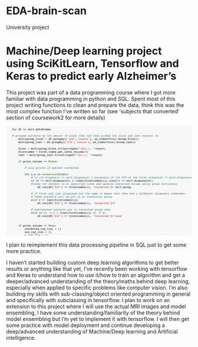 # EDA-brain-scan
University project

# Machine/Deep learning project using SciKitLearn, Tensorflow and Keras to predict early Alzheimer’s

This project was part of a data programming course where I got more familiar with data programming in python and SQL. Spent most of this project writing functions to clean and prepare the data, think this was the most complex function I've written so far (see 'subjects that converted' section of coursework2 for more details)

![image](https://github.com/OliviaJayeola/EDA-brain-scan/blob/main/ALZ_1.png)

I plan to reimplement this data processing pipeline in SQL just to get some more practice.

I haven’t started building custom deep learning algorithms to get better results or anything like that yet, I’ve recently been working with tensorflow and Keras to understand how to use it/how to train an algorithm and get a deeper/advanced understanding of the theory/maths behind deep learning, especially when applied to specific problems like computer vision. I’m also building my skills with sub-classing/object oriented programming in general and specifically with subclassing in tensorflow. I plan to work on an extension to this project where I will use the actual MRI images and model ensembling, I have some understanding/familiarity of the theory behind model ensembling but I’m yet to implement it with tensorflow. I will then get some practice with model deployment and continue developing a deep/advanced understanding of Machine/Deep learning and Artificial intelligence.
